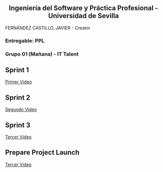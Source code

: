 ## <center>Ingeniería del Software y Práctica Profesional - Universidad de Sevilla</center>

FERNÁNDEZ CASTILLO, JAVIER - Creator

### Entregable: PPL
### Grupo 01 (Mañana) - IT Talent


## Sprint 1
[Primer Video](https://youtu.be/6Jt3Sktpz2Y)

## Sprint 2
[Segundo Video](https://youtu.be/4DtBumzMQMk)

## Sprint 3
[Tercer Video](https://youtu.be/M8asZArWEAw)

## Prepare Project Launch
[Tercer Video](https://youtu.be/pO7UgLfbFnk?si=Xl_wfMf_SgkNiweY)
